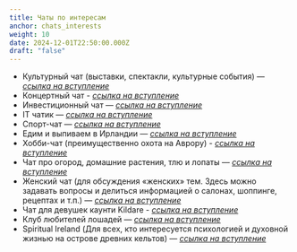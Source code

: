 ```yaml
---
title: Чаты по интересам
anchor: chats_interests
weight: 10
date: 2024-12-01T22:50:00.000Z
draft: "false"
---
```


- Культурный чат (выставки, спектакли, культурные события) — [_ссылка на вступление_](https://t.me/+8X_WyARub1tjMTdk)
- Концертный чат - [_ссылка на вступление_](https://t.me/gigrlnd)
- Инвестиционный чат — [_ссылка на вступление_](https://t.me/joinchat/BGHuqFFL79pkV5ItEQ_hDA)
- IT чатик — [_ссылка на вступление_](https://t.me/irelandIT)
- Спорт-чат — [_ссылка на вступление_](https://t.me/eiresport)
- Едим и выпиваем в Ирландии — [_ссылка на вступление_](https://t.me/irl_food)
- Хобби-чат (преимущественно охота на Аврору) - [_ссылка на вступление_](https://t.me/irhobby)
- Чат про огород, домашние растения, тлю и лопаты — [_ссылка на вступление_](https://t.me/irishogorodniki)
- Женский чат (для обсуждения «женских» тем. Здесь можно задавать вопросы и делиться информацией о салонах, шоппинге, рецептах и т.п.) — [_ссылка на вступление_](https://t.me/womenIE)
- Чат для девушек каунти Kildare - [_ссылка на вступление_](https://t.me/kildareireland)
- Клуб любителей лошадей — [_ссылка на вступление_](https://t.me/+HMJplt80bNlkZWQ0)
- Spiritual Ireland (Для всех, кто интересуется психологией и духовной жизнью на острове древних кельтов) — [_ссылка на вступление_](https://t.me/+EBk1TiFO5o01YjYy)
